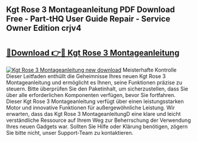 ## Kgt Rose 3 Montageanleitung PDF Download Free - Part-tHQ User Guide Repair - Service Owner Edition crjv4

# <h2><a href="http://df7ifc.blite.top/?on=Kgt+Rose+3+Montageanleitung">🔗Download 👉🔴 Kgt Rose 3 Montageanleitung</a></h2>

[![Kgt Rose 3 Montageanleitung new download](https://i.imgur.com/lujVjoI.png)](http://df7ifc.blite.top/?on=Kgt+Rose+3+Montageanleitung)
Meisterhafte Kontrolle Dieser Leitfaden enthüllt die Geheimnisse Ihres neuen Kgt Rose 3 Montageanleitung und ermöglicht es Ihnen, seine Funktionen präzise zu steuern. Bitte überprüfen Sie den Paketinhalt, um sicherzustellen, dass Sie über alle erforderlichen Komponenten verfügen, bevor Sie fortfahren. Dieser Kgt Rose 3 Montageanleitung verfügt über einen leistungsstarken Motor und innovative Funktionen für außergewöhnliche Leistung. Wir erwarten, dass das Kgt Rose 3 MontageanleitungD eine klare und leicht verständliche Ressource auf Ihrem Weg zur Beherrschung der Verwendung Ihres neuen Gadgets war. Sollten Sie Hilfe oder Klärung benötigen, zögern Sie bitte nicht, unser Support-Team zu kontaktieren.
